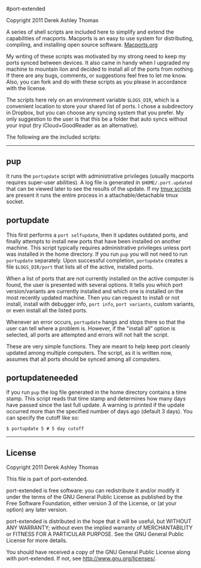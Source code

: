 #port-extended

Copyright 2011 Derek Ashley Thomas

A series of shell scripts are included here to simplify and extend
the capabilities of macports. Macports is an easy to use system
for distributing, compiling, and installing open source software.
[Macports.org](http://www.macports.org/index.php)

My writing of these scripts was motivated by my strong need to keep my
ports synced between devices. It also came in handy when I upgraded my
machine to mountain lion and decided to install all of the ports from
nothing. If there are any bugs, comments, or suggestions feel free to
let me know. Also, you can fork and do with these scripts as you please
in accordance with the license.

The scripts here rely on an environment variable `$LOGS_DIR`, which is
a convenient location to store your shared list of ports. I chose a
subdirectory in Dropbox, but you can choose any syncing system that you
prefer. My only suggestion to the user is that this be a folder that
auto syncs without your input (try iCloud+GoodReader as an alternative).

The following are the included scripts:

* * * * * * * * * * * * * * * * * * * * * * * * * * * * * * 

## pup

It runs the `portupdate` script with administrative privileges (usually
macports requires super-user abilities). A log file is generated in
`$HOME/.port.updated` that can be viewed later to see the results of the
update. If my [tmux scripts](git@github.com:scicalculator/tmux-tmx.git)
are present it runs the entire process in a attachable/detachable tmux
socket.

## portupdate

This first performs a `port selfupdate`, then it updates outdated ports,
and finally attempts to install new ports that have been installed
on another machine. This script typically requires administrative
privileges unless port was installed in the home directory. If you run
`pup` you will not need to run `portupdate` separately. Upon successful
completion, `portupdate` creates a file `$LOGS_DIR/port` that lists all
of the active, installed ports.

When a list of ports that are not currently installed on the active
computer is found, the user is presented with several options. It tells
you which port version/variants are currently installed and which one is
installed on the most recently updated machine. Then you can request
to install or not install, install with debugger info, `port info`,
`port variants`, custom variants, or even install all the listed ports.

Whenever an error occurs, `portupdate` hangs and stops there so that
the user can tell where a problem is. However, if the "install all"
option is selected, all ports are attempted and errors will not halt the
script.

These are very simple functions. They are meant to help keep port
cleanly updated among multiple computers. The script, as it is written
now, assumes that all ports should be synced among all computers. 

## portupdateneeded

If you run `pup` the log file generated in the home directory contains
a time stamp. This script reads that time stamp and determines how many
days have passed since the last full update. A warning is printed if the
update occurred more than the specified number of days ago (default 3 days).
You can specify the cutoff like so:

    $ portupdate 5 # 5 day cutoff

* * * * * * * * * * * * * * * * * * * * * * * * * * * * * * 

## License

Copyright 2011 Derek Ashley Thomas

This file is part of port-extended.

port-extended is free software: you can redistribute it and/or modify
it under the terms of the GNU General Public License as published by
the Free Software Foundation, either version 3 of the License, or
(at your option) any later version.

port-extended is distributed in the hope that it will be useful,
but WITHOUT ANY WARRANTY; without even the implied warranty of
MERCHANTABILITY or FITNESS FOR A PARTICULAR PURPOSE.  See the
GNU General Public License for more details.

You should have received a copy of the GNU General Public License
along with port-extended.  If not, see <http://www.gnu.org/licenses/>.
